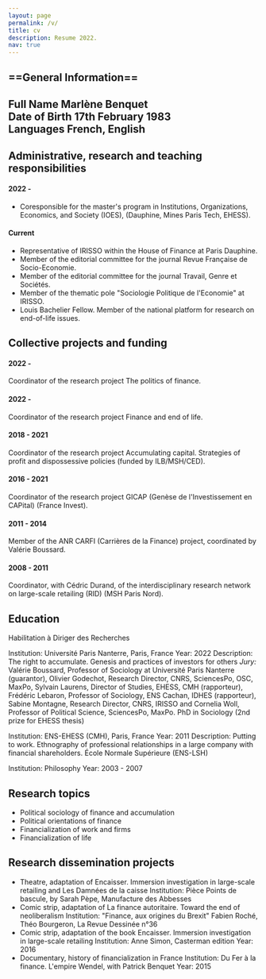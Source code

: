 ```yaml
---
layout: page
permalink: /v/
title: cv
description: Resume 2022.
nav: true
---
```


## ==General Information==
**Full Name**           Marlène Benquet\
**Date of Birth**    17th February 1983\
**Languages**           French, English
---
##  Administrative, research and teaching responsibilities
#### 2022 -
- Coresponsible for the master's program in Institutions, Organizations, Economics, and Society (IOES), (Dauphine, Mines Paris Tech, EHESS).

#### Current
- Representative of IRISSO within the House of Finance at Paris Dauphine.
- Member of the editorial committee for the journal Revue Française de Socio-Economie.
- Member of the editorial committee for the journal Travail, Genre et Sociétés.
- Member of the thematic pole "Sociologie Politique de l'Economie" at IRISSO.
- Louis Bachelier Fellow.
Member of the national platform for research on end-of-life issues.

## Collective projects and funding
####  2022 -
Coordinator of the research project The politics of finance.
####  2022 -
Coordinator of the research project Finance and end of life.
####  2018 - 2021
Coordinator of the research project Accumulating capital. Strategies of profit and dispossessive policies (funded by ILB/MSH/CED).
####  2016 - 2021
Coordinator of the research project GICAP (Genèse de l'Investissement en CAPital) (France Invest).
####  2011 - 2014
Member of the ANR CARFI (Carrières de la Finance) project, coordinated by Valérie Boussard.
####  2008 - 2011
Coordinator, with Cédric Durand, of the interdisciplinary research network on large-scale retailing (RID) (MSH Paris Nord).
## Education
Habilitation à Diriger des Recherches

Institution: Université Paris Nanterre, Paris, France
Year: 2022
Description:
The right to accumulate. Genesis and practices of investors for others
*Jury:* Valérie Boussard, Professor of Sociology at Université Paris Nanterre (guarantor), Olivier Godechot, Research Director, CNRS, SciencesPo, OSC, MaxPo, Sylvain Laurens, Director of Studies, EHESS, CMH (rapporteur), Frédéric Lebaron, Professor of Sociology, ENS Cachan, IDHES (rapporteur), Sabine Montagne, Research Director, CNRS, IRISSO and Cornelia Woll, Professor of Political Science, SciencesPo, MaxPo.
PhD in Sociology (2nd prize for EHESS thesis)

Institution: ENS-EHESS (CMH), Paris, France
Year: 2011
Description:
Putting to work. Ethnography of professional relationships in a large company with financial shareholders.
École Normale Supérieure (ENS-LSH)

Institution: Philosophy
Year: 2003 - 2007
## Research topics
- Political sociology of finance and accumulation
- Political orientations of finance
- Financialization of work and firms
- Financialization of life

## Research dissemination projects
- Theatre, adaptation of Encaisser. Immersion investigation in large-scale retailing and Les Damnées de la caisse
Institution: Pièce Points de bascule, by Sarah Pèpe, Manufacture des Abbesses
- Comic strip, adaptation of La finance autoritaire. Toward the end of neoliberalism
Institution: "Finance, aux origines du Brexit" Fabien Roché, Théo Bourgeron, La Revue Dessinée n°36
- Comic strip, adaptation of the book Encaisser. Immersion investigation in large-scale retailing
Institution: Anne Simon, Casterman edition
Year: 2016
- Documentary, history of financialization in France
Institution: Du Fer à la finance. L'empire Wendel, with Patrick Benquet
Year: 2015